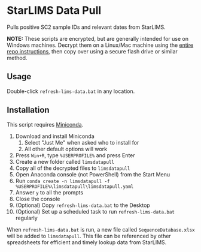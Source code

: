 # StarLIMS Data Pull

Pulls positive SC2 sample IDs and relevant dates from StarLIMS.

**NOTE:** These scripts are encrypted, but are generally intended for use on
Windows machines. Decrypt them on a Linux/Mac machine using the [entire repo
instructions](https://github.com/MillironX/wphl-bioinformatics/blob/master/README.md),
then copy over using a secure flash drive or similar method.

## Usage

Double-click `refresh-lims-data.bat` in any location.

## Installation

This script requires
[Miniconda](https://conda.io/en/master/miniconda.html#windows-installers).

1. Download and install Miniconda
    1. Select "Just Me" when asked who to install for
    2. All other default options will work
2. Press `Win+R`, type `%USERPROFILE%` and press Enter
3. Create a new folder called `limsdatapull`
4. Copy all of the decrypted files to `limsdatapull`
5. Open Anaconda console (not PowerShell) from the Start Menu
6. Run `conda create -n limsdatapull -f
   %USERPROFILE%\limsdatapull\limsdatapull.yaml`
7. Answer `y` to all the prompts
8. Close the console
9. (Optional) Copy `refresh-lims-data.bat` to the Desktop
10. (Optional) Set up a scheduled task to run `refresh-lims-data.bat` regularly

When `refresh-lims-data.bat` is run, a new file called `SequenceDatabase.xlsx`
will be added to `limsdatapull`. This file can be referenced by other
spreadsheets for efficient and timely lookup data from StarLIMS.
